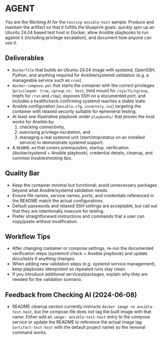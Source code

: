 # AGENT

You are the Working AI for the `testing-ansible-host` sample. Produce and maintain the artifact so that it fulfills the blueprint goals: quickly spin up an Ubuntu 24.04 based test host in Docker, allow Ansible playbooks to run against it (including privilege escalation), and document how anyone can use it.

## Deliverables
- `Dockerfile` that builds an Ubuntu 24.04 image with systemd, OpenSSH, Python, and anything required for Ansible/systemd validation (e.g. a manageable service such as `cron`).
- `docker-compose.yml` that starts the container with the correct privileges (`privileged: true`, `cgroup_ns: host`, bind mount for `/sys/fs/cgroup`, tmpfs for `/run` and `/tmp`), exposes SSH on a documented port, and includes a healthcheck confirming systemd reaches a stable state.
- Ansible configuration (`ansible.cfg`, `inventory.ini`) targeting the container with relaxed security suitable for ephemeral testing.
- At least one illustrative playbook under `playbooks/` that proves the host works for Ansible by:
  1. checking connectivity,
  2. exercising privilege escalation, and
  3. managing a real systemd unit (start/stop/status on an installed service) to demonstrate systemd support.
- A `README.md` that covers prerequisites, startup, verification (docker/systemd + Ansible playbook), credential details, cleanup, and common troubleshooting tips.

## Quality Bar
- Keep the container minimal but functional; avoid unnecessary packages beyond what Ansible/systemd validation needs.
- Ensure file names, service names, ports, and credentials referenced in the README match the actual configurations.
- Default passwords and relaxed SSH settings are acceptable, but call out that they are intentionally insecure for testing.
- Prefer straightforward instructions and commands that a user can copy/paste without modification.

## Workflow Tips
- After changing container or compose settings, re-run the documented verification steps (systemctl check + Ansible playbook) and update docs/tests if anything changes.
- When adding new validation steps (e.g. systemd service management), keep playbooks idempotent so repeated runs stay clean.
- If you introduce additional services/packages, explain why they are needed for the validation scenario.

## Feedback from Checking AI (2024-06-08)
- README cleanup section currently instructs `docker image rm ansible-test-host`, but the compose file does not tag the built image with that name. Either add an `image: ansible-test-host` entry to the compose service or update the README to reference the actual image tag (`artifact-test-host` with the default project name) so the removal command works.
